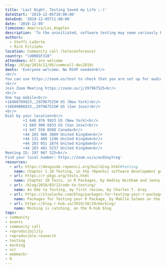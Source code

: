 ```yaml
---
title: 'Last Night, Testing Saved my Life ;-)'
dateStart: '2019-12-05T10:00:00'
dateEnd: '2019-12-05T11:00:00'
date: '2019-12-05'
timezone: America/Los_Angeles
description: 'To the uninitiated, software testing may seem variously boring, daunting or bogged down in obscure terminology. However, it has the potential to be enormously useful for people developing software at any level of expertise, and can often be put into practice with relatively little effort. We are aiming to address needs on a continuum, whether you are getting started with testing, or it’s already at the core of your development process. Read the announcement blog post for speaker details.'
authors:
  - Steffi LaZerte
  - Rich FitzJohn
location: Community call (teleconference)
country: "\U0001F310"
attendees: All are welcome
blog: /blog/2019/12/05/commcall-dec2019/
deets: 'Everyone welcome. No RSVP needed<br/>
<br/>
You can use https://zoom.us/test to check that you are set up for audio and video<br/>
<br/>
Join Zoom Meeting https://zoom.us/j/297967525<br/>
<br/>
One tap mobile<br/>
+16468769923,,297967525# US (New York)<br/>
+16699006833,,297967525# US (San Jose)<br/>
<br/>
Dial by your location<br/>
        +1 646 876 9923 US (New York)<br/>
        +1 669 900 6833 US (San Jose)<br/>
        +1 647 558 0588 Canada<br/>
        +44 203 966 3809 United Kingdom<br/>
        +44 131 460 1196 United Kingdom<br/>
        +44 203 051 2874 United Kingdom<br/>
        +44 203 481 5237 United Kingdom<br/>
Meeting ID: 297 967 525<br/>
Find your local number: https://zoom.us/u/acO2ayYceg'
resources:  
  - url: https://devguide.ropensci.org/building.html#testing
    name: Chapter 1.10 Testing, in the rOpenSci software development guide  
  - url: https://r-pkgs.org/tests.html
    name: Chapter 10 Tests, in R Packages, by Hadley Wickham and Jenny Bryan  
  - url: /blog/2018/03/13/ode-to-testing/
    name: An Ode to Testing, my first review, by Charles T. Gray
  - url: https://itsalocke.com/blog/packages-for-testing-your-r-package/
    name: Packages for Testing your R Package, by Maëlle Salmon on the Locke Data blog
  - url: https://blog.r-hub.io/2019/10/29/mocking/
    name: Mocking is catching, on the R-hub blog    
tags:
- community
- events
- community call
- reproducibility
- reproducible-research
- testing
- mocking
- vcr
- webmockr
- R
---
```

